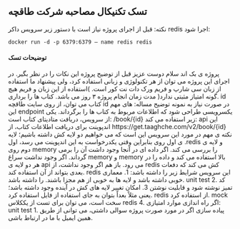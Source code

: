 <h2> تسک تکنیکال مصاحبه شرکت طاقچه</h1>
<p>
نکته: قبل از اجرای پروژه نیاز است با دستور زیر سرویس داکر redis اجرا شود:
</p>
<code>docker run -d -p 6379:6379 — name redis redis</code>
<p>
<h4> توضیحات تسک</h4>
پروژه ی بک اند
سلام دوست عزیز
قبل از توضیح پروژه این نکات را در نظر بگیر.
در اجرای این پروژه می توان از هر تکنولوژی و زبانی استفاده کرد، ولی پیشنهاد ما استفاده از زبان سی
شارپ و فریم ورک دات نت کور است. )استفاده از این زبان و فریم هیچ گونه امتیاز مثبتی ندارد(
مدت زمان انجام پروژه ۳ روز می باشد.
کتاب ها را برداری. id کتاب می توان، از روی سایت طاقچه id در صورت نیاز به نمونه
توضیح مساله:
های مهم این endpoint یکسرویسی طراحی شود که اطلاعات مربوط به کتاب ها را برگرداند. یکی از
سرویس، دریافت متادیتای کتاب است:
/book/{id}
زیر استفاده می کند: api این اندپوینت برای دریافت اطلاعات کتاب، از
https://get.taaghche.com/v2/book/{id}
نکته ی مهم در مورد این سرویس این است که می خواهیم دو لایه کش داشته باشیم؛ لایه ی اول روی
بنابراین وقتی یکدرخواست به این اندپوینت می رسد، اول .redis و لایه ی دوم روی memory
را بررسی می کند. اگر داده ای در آنجا وجود داشت آن را برمی گرداند. اگر وجود نداشت سراغ memory
و memory بالا استفاده می کند و داده را در هر دو لایه ی api می رود. باز هم اگر وجود نداشت، از redis
کش می کند که دفعات بعدی بتواند از آن استفاده کند. redis
این سرویس شرایط زیر را داشته باشد:
1. معماری خوبی داشته باشد و لایه ها به خوبی از هم مجزا باشند.
را داشته باشد. unit test 2. کد تمیز نوشته شود و قابلیت نوشتن
3. امکان تغییر لایه های کش در آینده وجود داشته باشد؛ یعنی مثلاً بعداً بتوان به جای استفاده
از فایل استفاده کرد. redis از
استفاده کرد. mock سخت است، می توان برای تست از یککلاس redis 4. اگر راه اندازی
موارد امتیازی:
unit test 1. پیاده سازی
اگر در مورد صورت پروژه سوالی داشتی، می توانی از طریق همین ایمیل با ما در ارتباط باشی.
</p>
